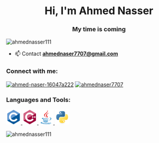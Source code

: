 <h1 align="center">Hi, I'm Ahmed Nasser</h1>
<h3 align="center">My time is coming</h3>

<p align="left"> <img src="https://komarev.com/ghpvc/?username=ahmednasser111&label=Profile%20views&color=0e75b6&style=flat" alt="ahmednasser111" /> </p>

- 📫 Contact **ahmednaser7707@gmail.com**

<h3 align="left">Connect with me:</h3>
<p align="left">
<a href="https://linkedin.com/in/ahmed-naser-16047a222" target="blank"><img align="center" src="https://raw.githubusercontent.com/rahuldkjain/github-profile-readme-generator/master/src/images/icons/Social/linked-in-alt.svg" alt="ahmed-naser-16047a222" height="30" width="40" /></a>
<a href="https://codeforces.com/profile/ahmednaser7707" target="blank"><img align="center" src="https://raw.githubusercontent.com/rahuldkjain/github-profile-readme-generator/master/src/images/icons/Social/codeforces.svg" alt="ahmednaser7707" height="30" width="40" /></a>
</p>

<h3 align="left">Languages and Tools:</h3>
<p align="left"> <a href="https://www.cprogramming.com/" target="_blank" rel="noreferrer"> <img src="https://raw.githubusercontent.com/devicons/devicon/master/icons/c/c-original.svg" alt="c" width="40" height="40"/> </a> <a href="https://www.w3schools.com/cpp/" target="_blank" rel="noreferrer"> <img src="https://raw.githubusercontent.com/devicons/devicon/master/icons/cplusplus/cplusplus-original.svg" alt="cplusplus" width="40" height="40"/> </a> <a href="https://www.java.com" target="_blank" rel="noreferrer"> <img src="https://raw.githubusercontent.com/devicons/devicon/master/icons/java/java-original.svg" alt="java" width="40" height="40"/> </a> <a href="https://www.python.org" target="_blank" rel="noreferrer"> <img src="https://raw.githubusercontent.com/devicons/devicon/master/icons/python/python-original.svg" alt="python" width="40" height="40"/> </a> </p>

<p><img align="center" src="https://github-readme-stats.vercel.app/api/top-langs?username=ahmednasser111&show_icons=true&locale=en&layout=compact" alt="ahmednasser111" /></p>
